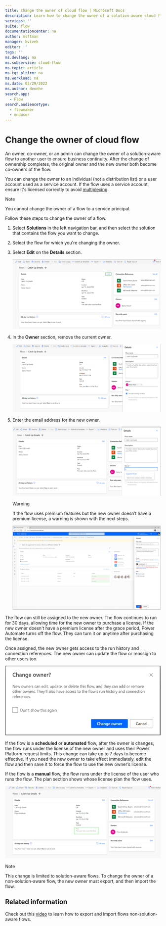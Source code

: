 ```yaml
---
title: Change the owner of cloud flow | Microsoft Docs
description: Learn how to change the owner of a solution-aware cloud flow.
services: ''
suite: flow
documentationcenter: na
author: msftman
manager: kvivek
editor: ''
tags: ''
ms.devlang: na
ms.subservice: cloud-flow
ms.topic: article
ms.tgt_pltfrm: na
ms.workload: na
ms.date: 03/29/2022
ms.author: deonhe
search.app: 
  - Flow
search.audienceType: 
  - flowmaker
  - enduser
---
```

# Change the owner of cloud flow

An owner, co-owner, or an admin can change the owner of a solution-aware flow to another user to ensure business continuity. After the change of ownership completes, the original owner and the new owner both become co-owners of the flow.

You can change the owner to an individual (not a distribution list) or a user account used as a service account. If the flow uses a service account, ensure it's licensed correctly to avoid [multiplexing](/power-platform/admin/power-automate-licensing/faqs#multiplexing).

>[!NOTE]
>You cannot change the owner of a flow to a service principal. 

Follow these steps to change the owner of a flow.

1. Select **Solutions** in the left navigation bar, and then select the solution that contains the flow you want to change.
1. Select the flow for which you're changing the owner.
1. Select **Edit** on the **Details** section.

   ![Screenshot showing where the edit link is located in the details section](media/change-cloud-flow-owner/04084e3f1600f61f723714a54329c54f.png)

1. In the **Owner** section, remove the current owner.

   ![Screenshot showing the owner section](media/change-cloud-flow-owner/d8a0028209878ca39c8ab6932a138a3d.png)

1. Enter the email address for the new owner.

   ![Screenshot showing where to enter the owner email address](media/change-cloud-flow-owner/eab1c2f164b2df4c5904e02d77f19814.png)

   >[!WARNING]
   >If the flow uses premium features but the new owner doesn’t have a premium license, a warning is shown with the next steps.

   ![Screenshot that shows a warning about incorrect license](media/change-cloud-flow-owner/667f46314ac1b6d6255c0a502589b723.png)

The flow can still be assigned to the new owner. The flow continues to run for 30 days, allowing time for the new owner to purchase a license. If the new owner doesn't have a premium license after the grace period, Power Automate turns off the flow. They can turn it on anytime after purchasing the license. 

Once assigned, the new owner gets access to the run history and connection references. The new owner can update the flow or reassign to other users too.

![Screenshot that shows confirmation for the owner change](media/change-cloud-flow-owner/e5cc876b0834b6d166215a8e8941f169.png)

If the flow is a **scheduled** or **automated** flow, after the owner is changes, the flow runs under the license of the new owner and uses their Power Platform request limits. This change can take up to 7 days to become effective. If you need the new owner to take effect immediately, edit the flow and then save it to force the flow to use the new owner’s license.

If the flow is a **manual** flow, the flow runs under the license of the user who runs the flow. The plan section shows whose license plan the flow uses.

![A screenshot that shows the license plan being used](media/change-cloud-flow-owner/bc757289d2a3f7e6da27acf3d527cc90.png)

>[!NOTE]
>This change is limited to solution-aware flows. To change the owner of a non-solution-aware flow, the new owner must export, and then import the flow.

## Related information

Check out this [video](https://www.youtube.com/watch?v=K7_xWJvEPUc) to learn how to export and import flows non-solution-aware flows.

